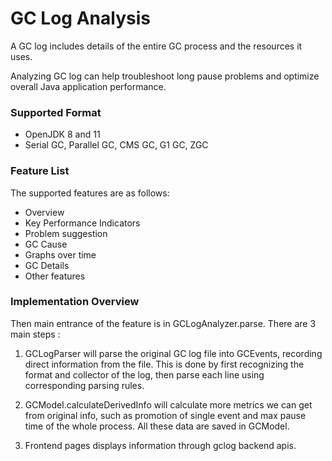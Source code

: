 # GC Log Analysis

A GC log includes details of the entire GC process and the resources it uses. 

Analyzing GC log can help troubleshoot long pause problems and optimize overall Java application performance.

### Supported Format
- OpenJDK 8 and 11
- Serial GC, Parallel GC, CMS GC, G1 GC, ZGC


### Feature List

The supported features are as follows:

- Overview
- Key Performance Indicators
- Problem suggestion
- GC Cause
- Graphs over time
- GC Details
- Other features

### Implementation Overview

Then main entrance of the feature is in GCLogAnalyzer.parse. There are 3 main steps :

1. GCLogParser will parse the original GC log file into GCEvents, recording direct information from the file. This is done by first recognizing the format and collector of the log, then parse each line using corresponding parsing rules.

2. GCModel.calculateDerivedInfo will calculate more metrics we can get from original info, such as promotion of single event and max pause time of the whole process. All these data are saved in GCModel.

3. Frontend pages displays information through gclog backend apis.
